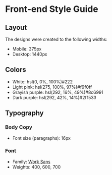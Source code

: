 # Front-end Style Guide

## Layout

The designs were created to the following widths:

- Mobile: 375px
- Desktop: 1440px

## Colors

- White: hsl(0, 0%, 100%)#222
- Light pink: hsl(275, 100%, 97%)#f9f0ff
- Grayish purple: hsl(292, 16%, 49%)#8c6991
- Dark purple: hsl(292, 42%, 14%)#2f1533

## Typography

### Body Copy

- Font size (paragraphs): 16px

### Font

- Family: [Work Sans](https://fonts.google.com/specimen/Work+Sans)
- Weights: 400, 600, 700